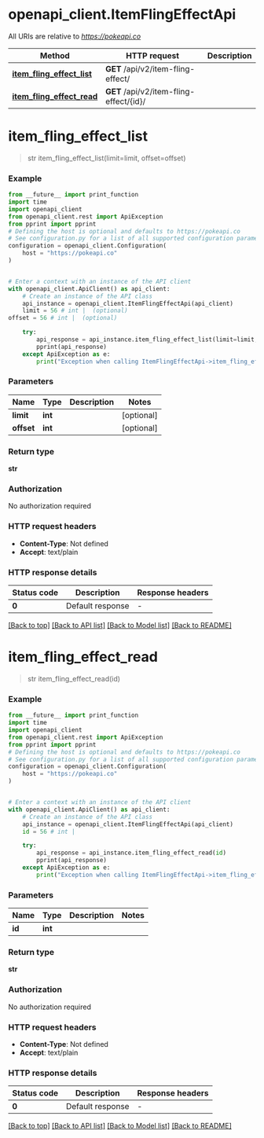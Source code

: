 # openapi_client.ItemFlingEffectApi

All URIs are relative to *https://pokeapi.co*

Method | HTTP request | Description
------------- | ------------- | -------------
[**item_fling_effect_list**](ItemFlingEffectApi.md#item_fling_effect_list) | **GET** /api/v2/item-fling-effect/ | 
[**item_fling_effect_read**](ItemFlingEffectApi.md#item_fling_effect_read) | **GET** /api/v2/item-fling-effect/{id}/ | 


# **item_fling_effect_list**
> str item_fling_effect_list(limit=limit, offset=offset)



### Example

```python
from __future__ import print_function
import time
import openapi_client
from openapi_client.rest import ApiException
from pprint import pprint
# Defining the host is optional and defaults to https://pokeapi.co
# See configuration.py for a list of all supported configuration parameters.
configuration = openapi_client.Configuration(
    host = "https://pokeapi.co"
)


# Enter a context with an instance of the API client
with openapi_client.ApiClient() as api_client:
    # Create an instance of the API class
    api_instance = openapi_client.ItemFlingEffectApi(api_client)
    limit = 56 # int |  (optional)
offset = 56 # int |  (optional)

    try:
        api_response = api_instance.item_fling_effect_list(limit=limit, offset=offset)
        pprint(api_response)
    except ApiException as e:
        print("Exception when calling ItemFlingEffectApi->item_fling_effect_list: %s\n" % e)
```

### Parameters

Name | Type | Description  | Notes
------------- | ------------- | ------------- | -------------
 **limit** | **int**|  | [optional] 
 **offset** | **int**|  | [optional] 

### Return type

**str**

### Authorization

No authorization required

### HTTP request headers

 - **Content-Type**: Not defined
 - **Accept**: text/plain

### HTTP response details
| Status code | Description | Response headers |
|-------------|-------------|------------------|
**0** | Default response |  -  |

[[Back to top]](#) [[Back to API list]](../README.md#documentation-for-api-endpoints) [[Back to Model list]](../README.md#documentation-for-models) [[Back to README]](../README.md)

# **item_fling_effect_read**
> str item_fling_effect_read(id)



### Example

```python
from __future__ import print_function
import time
import openapi_client
from openapi_client.rest import ApiException
from pprint import pprint
# Defining the host is optional and defaults to https://pokeapi.co
# See configuration.py for a list of all supported configuration parameters.
configuration = openapi_client.Configuration(
    host = "https://pokeapi.co"
)


# Enter a context with an instance of the API client
with openapi_client.ApiClient() as api_client:
    # Create an instance of the API class
    api_instance = openapi_client.ItemFlingEffectApi(api_client)
    id = 56 # int | 

    try:
        api_response = api_instance.item_fling_effect_read(id)
        pprint(api_response)
    except ApiException as e:
        print("Exception when calling ItemFlingEffectApi->item_fling_effect_read: %s\n" % e)
```

### Parameters

Name | Type | Description  | Notes
------------- | ------------- | ------------- | -------------
 **id** | **int**|  | 

### Return type

**str**

### Authorization

No authorization required

### HTTP request headers

 - **Content-Type**: Not defined
 - **Accept**: text/plain

### HTTP response details
| Status code | Description | Response headers |
|-------------|-------------|------------------|
**0** | Default response |  -  |

[[Back to top]](#) [[Back to API list]](../README.md#documentation-for-api-endpoints) [[Back to Model list]](../README.md#documentation-for-models) [[Back to README]](../README.md)

